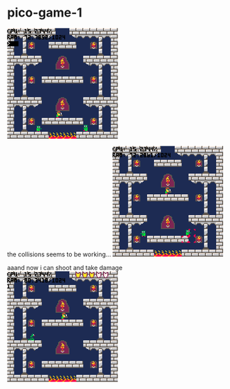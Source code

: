 # pico-game-1


![alt text](https://github.com/mRamiroGonzalez/pico-game-1/blob/master/gifs/pico-game-1_0.gif "aze")


the collisions seems to be working...
![alt text](https://github.com/mRamiroGonzalez/pico-game-1/blob/master/gifs/pico-game-1_1.gif "aze")

aaand now i can shoot and take damage
![alt text](https://github.com/mRamiroGonzalez/pico-game-1/blob/master/gifs/pico-game-1_2.gif "aze")